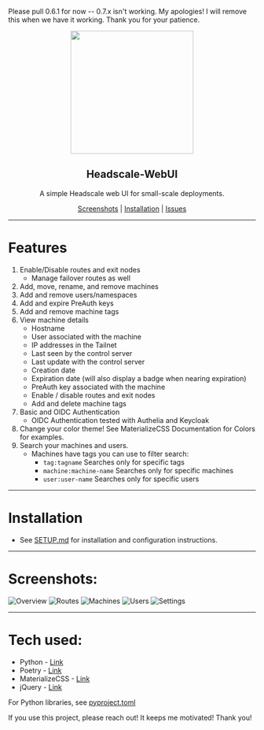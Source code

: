 Please pull 0.6.1 for now -- 0.7.x isn't working.  My apologies!  I will remove this when we have it working.  Thank you for your patience.

<p align="center">
  <a href="https://github.com/juanfont/headscale">
    <img src="static/img/headscale3-dots.png" width="250">
  </a>
</p>

<h2 align="center">Headscale-WebUI</h3>

<p align="center">
  A simple Headscale web UI for small-scale deployments.
</p>
<p align="center">
  <a href="#Screenshots">Screenshots</a> | <a href="SETUP.md">Installation</a> | <a href="https://github.com/iFargle/headscale-webui/issues">Issues</a>
</p>

---
# Features
1.  Enable/Disable routes and exit nodes
    * Manage failover routes as well
2.  Add, move, rename, and remove machines
3.  Add and remove users/namespaces
4.  Add and expire PreAuth keys
5.  Add and remove machine tags
6.  View machine details
    * Hostname
    * User associated with the machine
    * IP addresses in the Tailnet
    * Last seen by the control server
    * Last update with the control server
    * Creation date
    * Expiration date (will also display a badge when nearing expiration)
    * PreAuth key associated with the machine
    * Enable / disable routes and exit nodes
    * Add and delete machine tags
7.  Basic and OIDC Authentication
    * OIDC Authentication tested with Authelia and Keycloak
8.  Change your color theme! See MaterializeCSS Documentation for Colors for examples.
9.  Search your machines and users.
    * Machines have tags you can use to filter search:
        * `tag:tagname` Searches only for specific tags
        * `machine:machine-name` Searches only for specific machines
        * `user:user-name` Searches only for specific users


---
# Installation
* See [SETUP.md](SETUP.md) for installation and configuration instructions.

---
# Screenshots:
![Overview](screenshots/overview.png)
![Routes](screenshots/routes.png)
![Machines](screenshots/machines.png)
![Users](screenshots/users.png)
![Settings](screenshots/settings.png)

---
# Tech used:
* Python - [Link](https://www.python.org/)
* Poetry - [Link](https://python-poetry.org/)
* MaterializeCSS - [Link](https://github.com/Dogfalo/materialize)
* jQuery - [Link](https://jquery.com/)

For Python libraries, see [pyproject.toml](pyproject.toml)

If you use this project, please reach out!  It keeps me motivated!  Thank you!
